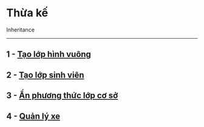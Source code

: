 # Thừa kế

Inheritance

---

## 1 - [Tạo lớp hình vuông](https://github.com/nd-hung/oop/tree/main/docs/topics/inheritance/code/Rectangle)

## 2 - [Tạo lớp sinh viên](https://github.com/nd-hung/oop/tree/main/docs/topics/inheritance/code/SinhVien)

## 3 - [Ẩn phương thức lớp cơ sở](https://github.com/nd-hung/oop/tree/main/docs/topics/inheritance/code/HidingBaseMethods)

## 4 - [Quản lý xe](code/QuanLyXe)

